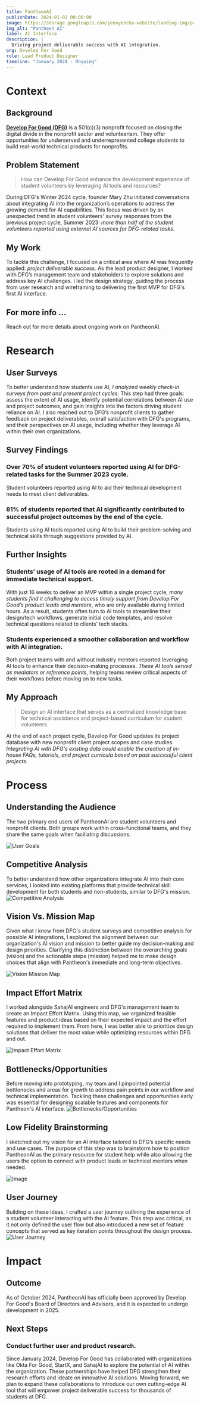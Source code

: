 ```yaml
---
title: PantheonAI
publishDate: 2024-01-02 00:00:00
image: https://storage.googleapis.com/jennyencho-website/landing-img/pantheona.png
img_alt: "Pantheon AI"
label: AI Interface
description: |
  Driving project deliverable success with AI integration.
org: Develop For Good
role: Lead Product Designer
timeline: "January 2024 - Ongoing"
---
```


# Context

## Background

[**Develop For Good (DFG)**](https://www.developforgood.org/) is a 501(c)(3) nonprofit focused on closing the digital divide in the nonprofit sector and volunteerism. They offer opportunities for underserved and underrepresented college students to build real-world technical products for nonprofits.

## Problem Statement

> How can Develop For Good enhance the development experience of student volunteers by leveraging AI tools and resources?

During DFG's Winter 2024 cycle, founder Mary Zhu initiated conversations about integrating AI into the organization’s operations to address the growing demand for AI capabilities. This focus was driven by an unexpected trend in student volunteers' survey responses from the previous project cycle, Summer 2023: _more than half of the student volunteers reported using external AI sources for DFG-related tasks._

## My Work

To tackle this challenge, I focused on a critical area where AI was frequently applied: _project deliverable success._ As the lead product designer, I worked with DFG’s management team and stakeholders to explore solutions and address key AI challenges. I led the design strategy, guiding the process from user research and wireframing to delivering the first MVP for DFG's first AI interface.

## <i class="fa-solid fa-circle-exclamation"></i> For more info ...

Reach out for more details about ongoing work on PantheonAI.

# Research

## User Surveys

To better understand how students use AI, _I analyzed weekly check-in surveys from past and present project cycles._ This step had three goals: assess the extent of AI usage, identify potential correlations between AI use and project outcomes, and gain insights into the factors driving student reliance on AI. I also reached out to DFG’s nonprofit clients to gather feedback on project deliverables, overall satisfaction with DFG's programs, and their perspectives on AI usage, including whether they leverage AI within their own organizations.

## Survey Findings

### <i class="fa-solid fa-laptop-code"></i> Over 70% of student volunteers reported using AI for DFG-related tasks for the Summer 2023 cycle.

Student volunteers reported using AI to aid their technical development needs to meet client deliverables.

### <i class="fa-solid fa-truck-ramp-box"></i> 81% of students reported that AI significantly contributed to successful project outcomes by the end of the cycle.

Students using AI tools reported using AI to build their problem-solving and technical skills through suggestions provided by AI.

## Further Insights

### <i class="fa-solid fa-calendar-week"></i> Students’ usage of AI tools are rooted in a demand for immediate technical support.

With just 16 weeks to deliver an MVP within a single project cycle, _many students find it challenging to access timely support from Develop For Good’s product leads and mentors_, who are only available during limited hours. As a result, students often turn to AI tools to streamline their design/tech workflows, generate initial code templates, and resolve technical questions related to clients’ tech stacks.

### <i class="fa-solid fa-users-between-lines"></i> Students experienced a smoother collaboration and workflow with AI integration.

Both project teams with and without industry mentors reported leveraging AI tools to enhance their decision-making processes. _These AI tools served as mediators or reference points_, helping teams review critical aspects of their workflows before moving on to new tasks.

## My Approach

> Design an AI interface that serves as a centralized knowledge base for technical assistance and project-based curriculum for student volunteers.

At the end of each project cycle, Develop For Good updates its project database with new nonprofit client project scopes and case studies. _Integrating AI with DFG's existing data could enable the creation of in-house FAQs, tutorials, and project curricula based on past successful client projects._

# Process

## Understanding the Audience

The two primary end users of PantheonAI are student volunteers and nonprofit clients. Both groups work within cross-functional teams, and they share the same goals when faciliating discussions.

![User Goals](https://storage.googleapis.com/jennyencho-website/pantheonai-img/usergoals.png)

## Competitive Analysis

To better understand how other organizations integrate AI into their core services, I looked into existing platforms that provide technical skill development for both students and non-students, similar to DFG's mission.
![Competitive Analysis](https://storage.googleapis.com/jennyencho-website/pantheonai-img/pantheonai-competitive-analysis.png)

## Vision Vs. Mission Map

Given what I knew from DFG's student surveys and competitive analysis for possible AI integrations, I explored the alignment between our organization's AI vision and mission to better guide my decision-making and design priorities. Clarifying this distinction between the overarching goals (vision) and the actionable steps (mission) helped me to make design choices that align with Pantheon's immediate and long-term objectives.

![Vision Mission Map](https://storage.googleapis.com/jennyencho-website/pantheonai-img/vision-mission.png)

## Impact Effort Matrix

I worked alongside SahajAI engineers and DFG's management team to create an Impact Effort Matrix. Using this map, we organized feasible features and product ideas based on their expected impact and the effort required to implement them. From here, I was better able to prioritize design solutions that deliver the most value while optimizing resources within DFG and out.

![Impact Effort Matrix](https://storage.googleapis.com/jennyencho-website/pantheonai-img/impact-effort-matrix.png)

## Bottlenecks/Opportunities

Before moving into prototyping, my team and I pinpointed potential bottlenecks and areas for growth to address pain points in our workflow and technical implementation. Tackling these challenges and opportunities early was essential for designing scalable features and components for Pantheon's AI interface.
![Bottlenecks/Opportunities](https://storage.googleapis.com/jennyencho-website/pantheonai-img/bottleneck-opps.png)

## Low Fidelity Brainstorming

I sketched out my vision for an AI interface tailored to DFG’s specific needs and use cases. The purpose of this step was to brainstorm how to position PantheonAI as the primary resource for student help while also allowing the users the option to connect with product leads or technical mentors when needed.

![Image](https://storage.googleapis.com/jennyencho-website/pantheonai-img/pantheonai-wireframe-1.png)

## User Journey

Building on these ideas, I crafted a user journey outlining the experience of a student volunteer interacting with the AI feature. This step was critical, as it not only defined the user flow but also introduced a new set of feature concepts that served as key iteration points throughout the design process.
![User Journey](https://storage.googleapis.com/jennyencho-website/pantheonai-img/pantheonai-user-journey.png)

# Impact

## Outcome

As of October 2024, PantheonAI has officially been approved by Develop For Good's Board of Directors and Advisors, and it is expected to undergo development in 2025.

## Next Steps

### <i class="fa-solid fa-magnifying-glass-chart"></i> Conduct further user and product research.

Since January 2024, Develop For Good has collaborated with organizations like Okta For Good, StartX, and SahajAI to explore the potential of AI within the organization. These partnerships have helped DFG strengthen their research efforts and ideate on innovative AI solutions. Moving forward, we plan to expand these collaborations to introduce our own cutting-edge AI tool that will empower project deliverable success for thousands of students at DFG.
